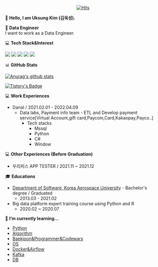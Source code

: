 <div align=center>

[![Hits](https://hits.seeyoufarm.com/api/count/incr/badge.svg?url=https%3A%2F%2Fgithub.com%2FKimuksung&count_bg=%2379C83D&title_bg=%23555555&icon=&icon_color=%23E7E7E7&title=hits&edge_flat=false)](https://hits.seeyoufarm.com)
</div>

👋 <b>Hello, I am Uksung Kim (김욱성).</b>   

👀 <b>Data Engineer</b>   
I want to work as a Data Engineer.

💻 <b>Tech Stack&Interest</b>

<img src="https://img.shields.io/badge/Python-3766AB?style=flat-square&logo=Python&logoColor=white"/></a>
<img src="https://img.shields.io/badge/Kafka-231F20?style=flat-square&logo=Apache Kafka&logoColor=white"/></a>
<img src="https://img.shields.io/badge/Airflow-017CEE?style=flat-square&logo=Apache Airflow&logoColor=white"/></a>
<img src="https://img.shields.io/badge/Docker-2496ED?style=flat-square&logo=Docker&logoColor=white"/></a>
<img src="https://img.shields.io/badge/Mssql-CC2927?style=flat-square&logo=Microsoft SQL Server&logoColor=white"/></a>    

📊 <b>GitHub Stats</b>   

[![Anurag's github stats](https://github-readme-stats.vercel.app/api?username=Kimuksung)](https://github.com/Kimuksung)  
</div>

[![Tistory's Badge](https://github-readme-tistory-card.vercel.app/api/badge?name=Tistory&theme=dark)](https://github.com/loosie/github-readme-tistory-card)

💻 <b>Work Experiences</b>
- Danal / 2021.02.01 - 2022.04.09
  - Data labs, Payment info team - ETL and Develop payment service[Virtual Account,gift card,Paycoin,Card,Kakaopay,Payco..]
    - Tech stacks
      - Mssql
      - Python
      - C#
      - Window

💻 <b>Other Experiences (Before Graduation)</b>
- 우리피스 APP TESTER / 2021.11 ~ 2021.12

🎓 <b>Educations</b>
- [Department of Software, Korea Aerospace University](http://www.hangkong.ac.kr/web/index.do) - Bachelor's degree / Graduated
  - 2013.03 - 2021.02
- Big data platform expert training course using Python and R
  - 2020.02 ~ 2020.07

🌱 <b>I’m currently learning...</b>   
- [Python](https://github.com/Kimuksung/codewars-programmers#readme)   
- [Algorithm](https://dortmoot.tistory.com/category/Algorithm)   
- [Baekjoon&Programmer&Codewars](https://github.com/Kimuksung/codewars-programmers)   
- [OS](https://github.com/Kimuksung/Xv6#readme)
- [Docker&Airflow](https://github.com/Kimuksung/Docker_Airflow#readme)   
- [Kafka](https://github.com/Kimuksung/Kafka/blob/main/README.md)   
- [DB](https://dortmoot.tistory.com/category/CS/DB)   
